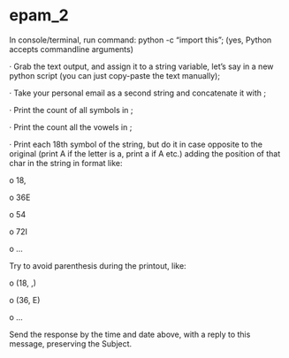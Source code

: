 # epam_2
 In console/terminal, run command: python -c “import this”; (yes, Python accepts commandline arguments)

·        Grab the text output, and assign it to a string variable, let’s say <text> in a new python script (you can just copy-paste the text manually);

·        Take your personal email as a second string and concatenate it with <text>;

·        Print the count of all symbols in <text>;

·        Print the count all the vowels in <text>;

·        Print each 18th symbol of the string, but do it in case opposite to the original (print A if the letter is a, print a if A etc.) adding the position of that char in the string in format like:

o   18,

o   36E

o   54

o   72I

o   …

 

Try to avoid parenthesis during the printout, like:

o   (18, ,)

o   (36, E)

o   …

 

Send the response by the time and date above, with a reply to this message, preserving the Subject.

 
